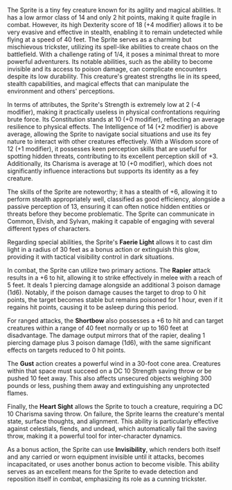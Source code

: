The Sprite is a tiny fey creature known for its agility and magical abilities. It has a low armor class of 14 and only 2 hit points, making it quite fragile in combat. However, its high Dexterity score of 18 (+4 modifier) allows it to be very evasive and effective in stealth, enabling it to remain undetected while flying at a speed of 40 feet. The Sprite serves as a charming but mischievous trickster, utilizing its spell-like abilities to create chaos on the battlefield. With a challenge rating of 1/4, it poses a minimal threat to more powerful adventurers. Its notable abilities, such as the ability to become invisible and its access to poison damage, can complicate encounters despite its low durability. This creature's greatest strengths lie in its speed, stealth capabilities, and magical effects that can manipulate the environment and others' perceptions.

In terms of attributes, the Sprite's Strength is extremely low at 2 (-4 modifier), making it practically useless in physical confrontations requiring brute force. Its Constitution stands at 10 (+0 modifier), reflecting an average resilience to physical effects. The Intelligence of 14 (+2 modifier) is above average, allowing the Sprite to navigate social situations and use its fey nature to interact with other creatures effectively. With a Wisdom score of 12 (+1 modifier), it possesses keen perception skills that are useful for spotting hidden threats, contributing to its excellent perception skill of +3. Additionally, its Charisma is average at 10 (+0 modifier), which does not significantly influence interactions but supports its identity as a fey creature. 

The skills of the Sprite are noteworthy; it has a stealth of +6, allowing it to perform stealth appropriately well, classified as good efficiency, alongside a passive perception of 13, ensuring it can often notice hidden entities or threats before they become problematic. The Sprite can communicate in Common, Elvish, and Sylvan, making it capable of engaging with several different types of characters.

Regarding special abilities, the Sprite's **Faerie Light** allows it to cast dim light in a radius of 30 feet as a bonus action or extinguish this glow, providing it with tactical visibility control in dark situations. 

In combat, the Sprite can utilize two primary actions. The **Rapier** attack results in a +6 to hit, allowing it to strike effectively in melee with a reach of 5 feet. It deals 1 piercing damage alongside an additional 3 poison damage (1d6). Notably, if the poison damage causes the target to drop to 0 hit points, the target becomes stable but remains poisoned for 1 hour, even if it regains hit points, causing it to be asleep during this period. 

For ranged attacks, the **Shortbow** also possesses a +6 to hit and can target creatures within a range of 40 feet normally or up to 160 feet at disadvantage. The damage output mirrors that of the rapier, dealing 1 piercing damage plus 3 poison damage (1d6), with the same significant effects on targets reduced to 0 hit points.

The **Gust** action creates a powerful wind in a 30-foot cone area. Creatures within that space must succeed on a DC 10 Strength saving throw or be pushed 10 feet away. This also affects unsecured objects weighing 300 pounds or less, pushing them away and extinguishing any unprotected flames.

Finally, the **Heart Sight** allows the Sprite to touch a creature, requiring a DC 10 Charisma saving throw. On failure, the Sprite learns the creature's mental state, surface thoughts, and alignment. This ability is particularly effective against celestials, fiends, and undead, which automatically fail the saving throw, making it a powerful tool for inter-character dynamics.

As a bonus action, the Sprite can use **Invisibility**, which renders both itself and any carried or worn equipment invisible until it attacks, becomes incapacitated, or uses another bonus action to become visible. This ability serves as an excellent means for the Sprite to evade detection and reposition itself in combat, emphasizing its role as a cunning trickster.